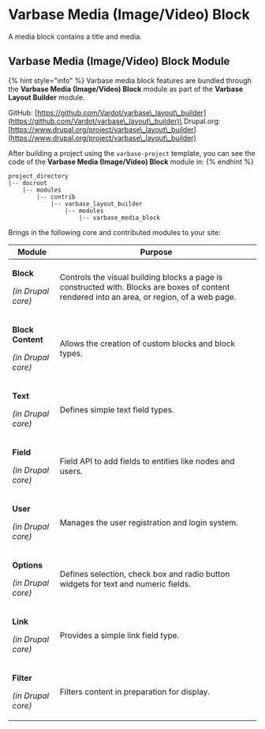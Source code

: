 # Varbase Media (Image/Video) Block

A media block contains a title and media.

## Varbase Media (Image/Video) Block Module

{% hint style="info" %}
Varbase media block features are bundled through the **Varbase Media (Image/Video) Block** module as part of the **Varbase Layout Builder** module.

GitHub: [https://github.com/Vardot/varbase\_layout\_builder](https://github.com/Vardot/varbase\_layout\_builder)\
Drupal.org: [https://www.drupal.org/project/varbase\_layout\_builder](https://www.drupal.org/project/varbase\_layout\_builder)

After building a project using the `varbase-project` template, you can see the code of the **Varbase Media (Image/Video) Block** module in:
{% endhint %}

```
project_directory
|-- docroot
    |-- modules
        |-- contrib
            |-- varbase_layout_builder
                |-- modules
                    |-- varbase_media_block
```

Brings in the following core and contributed modules to your site:

| Module                                                                | Purpose                                                                                                                                      |
| --------------------------------------------------------------------- | -------------------------------------------------------------------------------------------------------------------------------------------- |
| <p><strong>Block</strong></p><p><em>(in Drupal core)</em></p>         | Controls the visual building blocks a page is constructed with. Blocks are boxes of content rendered into an area, or region, of a web page. |
| <p><strong>Block Content</strong></p><p><em>(in Drupal core)</em></p> | Allows the creation of custom blocks and block types.                                                                                        |
| <p><strong>Text</strong></p><p><em>(in Drupal core)</em></p>          | Defines simple text field types.                                                                                                             |
| <p><strong>Field</strong></p><p><em>(in Drupal core)</em></p>         | Field API to add fields to entities like nodes and users.                                                                                    |
| <p><strong>User</strong></p><p><em>(in Drupal core)</em></p>          | Manages the user registration and login system.                                                                                              |
| <p><strong>Options</strong></p><p><em>(in Drupal core)</em></p>       | Defines selection, check box and radio button widgets for text and numeric fields.                                                           |
| <p><strong>Link</strong></p><p><em>(in Drupal core)</em></p>          | Provides a simple link field type.                                                                                                           |
| <p><strong>Filter</strong></p><p><em>(in Drupal core)</em></p>        | Filters content in preparation for display.                                                                                                  |
